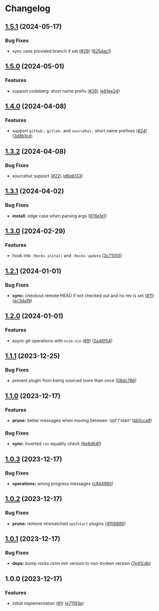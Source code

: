# Changelog

## [1.5.1](https://github.com/nvim-neorocks/rocks-git.nvim/compare/v1.5.0...v1.5.1) (2024-05-17)


### Bug Fixes

* sync uses provided branch if set ([#29](https://github.com/nvim-neorocks/rocks-git.nvim/issues/29)) ([625dac1](https://github.com/nvim-neorocks/rocks-git.nvim/commit/625dac1a29aa7f0f56c5af9142c4dbb5871ce9ee))

## [1.5.0](https://github.com/nvim-neorocks/rocks-git.nvim/compare/v1.4.0...v1.5.0) (2024-05-01)


### Features

* support codeberg: short name prefix ([#26](https://github.com/nvim-neorocks/rocks-git.nvim/issues/26)) ([e81ee24](https://github.com/nvim-neorocks/rocks-git.nvim/commit/e81ee245b0e46fdac1bacd487fbab461eb464ab5))

## [1.4.0](https://github.com/nvim-neorocks/rocks-git.nvim/compare/v1.3.2...v1.4.0) (2024-04-08)


### Features

* support `github:`, `gitlab:` and `sourcehut:` short name prefixes ([#24](https://github.com/nvim-neorocks/rocks-git.nvim/issues/24)) ([3d8b1cd](https://github.com/nvim-neorocks/rocks-git.nvim/commit/3d8b1cd291aef12e5693bea979c83f744b7a8813))

## [1.3.2](https://github.com/nvim-neorocks/rocks-git.nvim/compare/v1.3.1...v1.3.2) (2024-04-08)


### Bug Fixes

* sourcehut support ([#22](https://github.com/nvim-neorocks/rocks-git.nvim/issues/22)) ([d6eb133](https://github.com/nvim-neorocks/rocks-git.nvim/commit/d6eb133c026f9fe30e0da2ed70493536a9114f84))

## [1.3.1](https://github.com/nvim-neorocks/rocks-git.nvim/compare/v1.3.0...v1.3.1) (2024-04-02)


### Bug Fixes

* **install:** edge case when parsing args ([976e1e1](https://github.com/nvim-neorocks/rocks-git.nvim/commit/976e1e18b141d2fdf216be684da5a2e5516ce5a8))

## [1.3.0](https://github.com/nvim-neorocks/rocks-git.nvim/compare/v1.2.1...v1.3.0) (2024-02-29)


### Features

* hook into `:Rocks install` and `:Rocks update` ([3c71055](https://github.com/nvim-neorocks/rocks-git.nvim/commit/3c71055029cb38eb3cc08e7e0d212fa68d6cd64b))

## [1.2.1](https://github.com/nvim-neorocks/rocks-git.nvim/compare/v1.2.0...v1.2.1) (2024-01-01)


### Bug Fixes

* **sync:** checkout remote HEAD if not checked out and no rev is set ([#11](https://github.com/nvim-neorocks/rocks-git.nvim/issues/11)) ([ec3da19](https://github.com/nvim-neorocks/rocks-git.nvim/commit/ec3da19f449d3a0d18b01d58682213fd88edaf23))

## [1.2.0](https://github.com/nvim-neorocks/rocks-git.nvim/compare/v1.1.1...v1.2.0) (2024-01-01)


### Features

* async git operations with `nvim-nio` ([#9](https://github.com/nvim-neorocks/rocks-git.nvim/issues/9)) ([2a46f54](https://github.com/nvim-neorocks/rocks-git.nvim/commit/2a46f549ff9b7742dece161f62a5edf0ec400b6d))

## [1.1.1](https://github.com/nvim-neorocks/rocks-git.nvim/compare/v1.1.0...v1.1.1) (2023-12-25)


### Bug Fixes

* prevent plugin from being sourced more than once ([08dc786](https://github.com/nvim-neorocks/rocks-git.nvim/commit/08dc786d6e415cdc6fe07f17a2c8506104f762fe))

## [1.1.0](https://github.com/nvim-neorocks/rocks-git.nvim/compare/v1.0.3...v1.1.0) (2023-12-17)


### Features

* **prune:** better messages when moving between 'opt'/'start' ([bb1cca9](https://github.com/nvim-neorocks/rocks-git.nvim/commit/bb1cca9df3f366866f16a035f0bd369b13d1d9ac))


### Bug Fixes

* **sync:** inverted `rev` equality check ([6e8d64f](https://github.com/nvim-neorocks/rocks-git.nvim/commit/6e8d64f51d19d8a90c98b33f8dfeced3bd742119))

## [1.0.3](https://github.com/nvim-neorocks/rocks-git.nvim/compare/v1.0.2...v1.0.3) (2023-12-17)


### Bug Fixes

* **operations:** wrong progress messages ([c944980](https://github.com/nvim-neorocks/rocks-git.nvim/commit/c944980ea387220ec878098b273bef90092033fb))

## [1.0.2](https://github.com/nvim-neorocks/rocks-git.nvim/compare/v1.0.1...v1.0.2) (2023-12-17)


### Bug Fixes

* **prune:** remove mismatched `opt`/`start` plugins ([4f06886](https://github.com/nvim-neorocks/rocks-git.nvim/commit/4f06886adf6a79f49b035ec530c9bc9becb13fdc))

## [1.0.1](https://github.com/nvim-neorocks/rocks-git.nvim/compare/v1.0.0...v1.0.1) (2023-12-17)


### Bug Fixes

* **deps:** bump rocks.nvim min version to non-broken version ([7e41cdb](https://github.com/nvim-neorocks/rocks-git.nvim/commit/7e41cdbca334267d6bbab29ddccd3ba174271e59))

## 1.0.0 (2023-12-17)


### Features

* initial implementation ([#1](https://github.com/nvim-neorocks/rocks-git.nvim/issues/1)) ([e71193e](https://github.com/nvim-neorocks/rocks-git.nvim/commit/e71193e85818c9a5bf71943c3d3f96115f0b032f))
